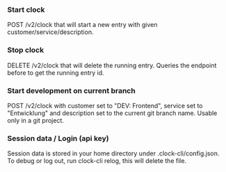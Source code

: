 ### Start clock
POST /v2/clock that will start a new entry with given customer/service/description.

### Stop clock
DELETE /v2/clock that will delete the running entry. Queries the endpoint before to get the running entry id.

### Start development on current branch
POST /v2/clock with customer set to "DEV: Frontend", service set to "Entwicklung" and description set to the current git branch name. Usable only in a git project.

### Session data / Login (api key)
Session data is stored in your home directory under .clock-cli/config.json.
To debug or log out, run clock-cli relog, this will delete the file.
